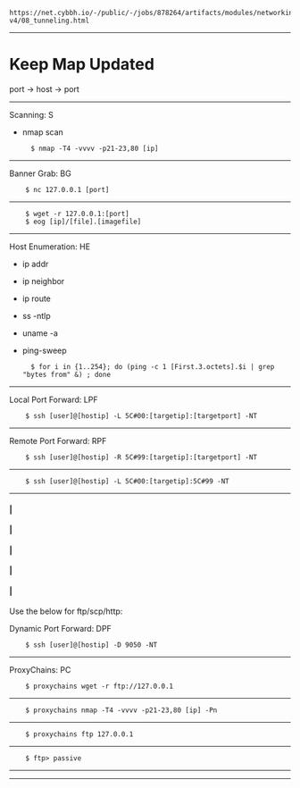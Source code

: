     https://net.cybbh.io/-/public/-/jobs/878264/artifacts/modules/networking/slides-v4/08_tunneling.html
_________________________________________________________________________________________________________________
# Keep Map Updated
port -> host -> port
_________________________________________________________________________________________________________________
Scanning: S

- nmap scan

        $ nmap -T4 -vvvv -p21-23,80 [ip]
_________________________________________________________________________________________________________________
Banner Grab: BG

        $ nc 127.0.0.1 [port]
_________________________________________________________________________________________________________________
        $ wget -r 127.0.0.1:[port]
        $ eog [ip]/[file].[imagefile]
_________________________________________________________________________________________________________________
Host Enumeration: HE

- ip addr
- ip neighbor
- ip route
- ss -ntlp
- uname -a
- ping-sweep

        $ for i in {1..254}; do (ping -c 1 [First.3.octets].$i | grep "bytes from" &) ; done
_________________________________________________________________________________________________________________
Local Port Forward: LPF

        $ ssh [user]@[hostip] -L 5C#00:[targetip]:[targetport] -NT
_________________________________________________________________________________________________________________
Remote Port Forward: RPF

        $ ssh [user]@[hostip] -R 5C#99:[targetip]:[targetport] -NT
_________________________________________________________________________________________________________________
        $ ssh [user]@[hostip] -L 5C#00:[targetip]:5C#99 -NT
_________________________________________________________________________________________________________________
#### |
#### |
#### |
#### |
#### |
Use the below for ftp/scp/http:

Dynamic Port Forward: DPF

        $ ssh [user]@[hostip] -D 9050 -NT
_________________________________________________________________________________________________________________
ProxyChains: PC

        $ proxychains wget -r ftp://127.0.0.1
_________________________________________________________________________________________________________________
        $ proxychains nmap -T4 -vvvv -p21-23,80 [ip] -Pn
_________________________________________________________________________________________________________________
        $ proxychains ftp 127.0.0.1
_________________________________________________________________________________________________________________
        $ ftp> passive
_________________________________________________________________________________________________________________

_________________________________________________________________________________________________________________
